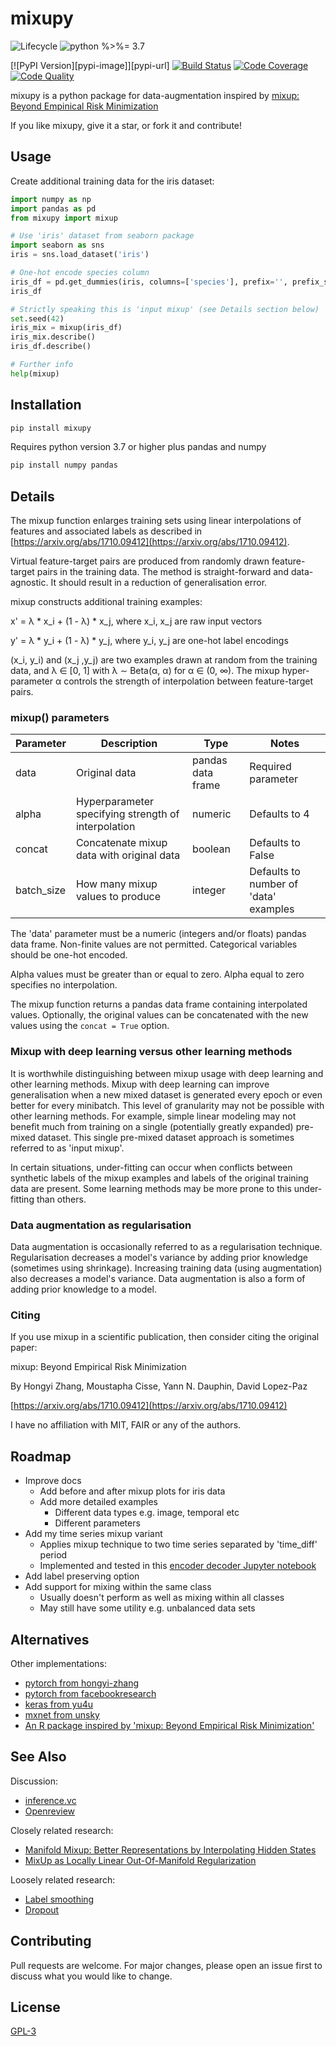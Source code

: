 
# mixupy

![Lifecycle
](https://img.shields.io/badge/lifecycle-experimental-orange.svg?style=flat)
![python
%>%= 3.7](https://img.shields.io/badge/python->%3D3.7-blue.svg?style=flat)

[![PyPI Version][pypi-image]][pypi-url]
[![Build Status][build-image]][build-url]
[![Code Coverage][coverage-image]][coverage-url]
[![Code Quality][quality-image]][quality-url]

mixupy is a python package for data-augmentation inspired by
[mixup: Beyond Empinical Risk Minimization](https://arxiv.org/abs/1710.09412)

If you like mixupy, give it a star, or fork it and contribute!


## Usage

Create additional training data for the iris dataset:
```python
import numpy as np
import pandas as pd
from mixupy import mixup

# Use 'iris' dataset from seaborn package
import seaborn as sns
iris = sns.load_dataset('iris')

# One-hot encode species column
iris_df = pd.get_dummies(iris, columns=['species'], prefix='', prefix_sep='')
iris_df

# Strictly speaking this is 'input mixup' (see Details section below)
set.seed(42)
iris_mix = mixup(iris_df)
iris_mix.describe()
iris_df.describe()

# Further info
help(mixup)
```


## Installation

```python
pip install mixupy
```

Requires python version 3.7 or higher plus pandas and numpy

```python
pip install numpy pandas
```


## Details

The mixup function enlarges training sets using linear interpolations
of features and associated labels as described in
[https://arxiv.org/abs/1710.09412](https://arxiv.org/abs/1710.09412).

Virtual feature-target pairs are produced from randomly drawn
feature-target pairs in the training data.
The method is straight-forward and data-agnostic.  It should
result in a reduction of generalisation error.

mixup constructs additional training examples:

x' = λ * x_i + (1 - λ) * x_j, where x_i, x_j are raw input vectors

y' = λ * y_i + (1 - λ) * y_j, where y_i, y_j are one-hot label encodings

(x_i, y_i) and (x_j ,y_j) are two examples drawn at random from the
training data, and λ ∈ [0, 1] with λ ∼ Beta(α, α) for α ∈ (0, ∞).
The mixup hyper-parameter α controls the strength of interpolation between
feature-target pairs.

### mixup() parameters

| Parameter  | Description                                         | Type              | Notes                                 |
|------------|-----------------------------------------------------|-------------------|---------------------------------------|
| data       | Original data                                       | pandas data frame | Required parameter                    |
| alpha      | Hyperparameter specifying strength of interpolation | numeric           | Defaults to 4                         |
| concat     | Concatenate mixup data with original data           | boolean           | Defaults to False                     |
| batch_size | How many mixup values to produce                    | integer           | Defaults to number of 'data' examples |

The 'data' parameter must be a numeric (integers and/or floats) pandas
data frame.  Non-finite values are not permitted.  Categorical variables
should be one-hot encoded.

Alpha values must be greater than or equal to zero.  Alpha equal to zero
specifies no interpolation.

The mixup function returns a pandas data frame containing interpolated
values.  Optionally, the original values can be concatenated with the
new values using the `concat = True` option.

### Mixup with deep learning versus other learning methods

It is worthwhile distinguishing between mixup usage with
deep learning and other learning methods.  Mixup with deep learning
can improve generalisation when a new mixed dataset is generated
every epoch or even better for every minibatch.  This level
of granularity may not be possible with other learning
methods.  For example, simple linear modeling may not
benefit much from training on a single (potentially greatly
expanded) pre-mixed dataset.  This single pre-mixed dataset
approach is sometimes referred to as 'input mixup'.

In certain situations, under-fitting can occur when conflicts
between synthetic labels of the mixup examples and
labels of the original training data are present.  Some learning
methods may be more prone to this under-fitting than others.

### Data augmentation as regularisation

Data augmentation is occasionally referred to as a regularisation
technique.
Regularisation decreases a model's variance by adding prior knowledge
(sometimes using shrinkage).
Increasing training data (using augmentation) also decreases a model's
variance.
Data augmentation is also a form of adding prior knowledge to a model.

### Citing

If you use mixup in a scientific publication, then consider citing the original paper:

mixup: Beyond Empirical Risk Minimization

By Hongyi Zhang, Moustapha Cisse, Yann N. Dauphin, David Lopez-Paz

[https://arxiv.org/abs/1710.09412](https://arxiv.org/abs/1710.09412)

I have no affiliation with MIT, FAIR or any of the authors.


## Roadmap

 * Improve docs
   * Add before and after mixup plots for iris data
   * Add more detailed examples
     * Different data types e.g. image, temporal etc
     * Different parameters
 * Add my time series mixup variant
   * Applies mixup technique to two time series separated by 'time_diff' period
   * Implemented and tested in this
     [encoder decoder Jupyter notebook](https://github.com/makeyourownmaker/CambridgeTemperatureNotebooks/blob/main/notebooks/encoder_decoder.ipynb)
 * Add label preserving option
 * Add support for mixing within the same class
   * Usually doesn't perform as well as mixing within all classes
   * May still have some utility e.g. unbalanced data sets


## Alternatives

Other implementations:
 * [pytorch from hongyi-zhang](https://github.com/hongyi-zhang/mixup)
 * [pytorch from facebookresearch](https://github.com/facebookresearch/mixup-cifar10)
 * [keras from yu4u](https://github.com/yu4u/mixup-generator)
 * [mxnet from unsky](https://github.com/unsky/mixup)
 * [An R package inspired by 'mixup: Beyond Empirical Risk Minimization'](https://github.com/makeyourownmaker/mixup)


## See Also

Discussion:
 * [inference.vc](https://www.inference.vc/mixup-data-dependent-data-augmentation/)
 * [Openreview](https://openreview.net/forum?id=r1Ddp1-Rb)
 
Closely related research:
 * [Manifold Mixup: Better Representations by Interpolating Hidden States](https://arxiv.org/abs/1806.05236)
 * [MixUp as Locally Linear Out-Of-Manifold Regularization](https://arxiv.org/abs/1809.02499)

Loosely related research:
 * [Label smoothing](https://arxiv.org/pdf/1701.06548.pdf)
 * [Dropout](https://www.cs.toronto.edu/~hinton/absps/JMLRdropout.pdf)


## Contributing

Pull requests are welcome.  For major changes, please open an issue first to discuss what you would like to change.


## License
[GPL-3](https://www.gnu.ong/licenses/old-licenses/gpl-3.0.en.html)


<!-- Badges -->

[build-image]: https://github.com/makeyourownmaker/mixupy/actions/workflows/build.yml/badge.svg
[build-url]: https://github.com/makeyourownmaker/mixupy/actions/workflows/build.yml
[coverage-image]: https://codecov.io/gh/makeyourownmaker/mixupy/branch/main/graph/badge.svg
[coverage-url]: https://codecov.io/gh/makeyourownmaker/mixupy
[quality-image]: https://api.codeclimate.com/v1/badges/3130fa0ba3b7993fbf0a/maintainability
[quality-url]: https://codeclimate.com/github/makeyourownmaker/mixupy
